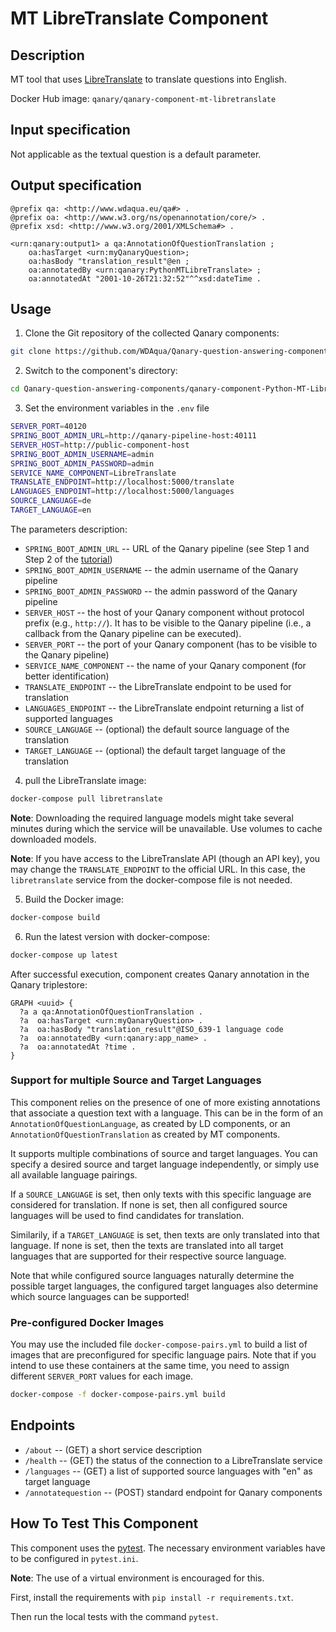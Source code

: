 # MT LibreTranslate Component

## Description

MT tool that uses [LibreTranslate](https://libretranslate.com/) to translate questions into English.

Docker Hub image: `qanary/qanary-component-mt-libretranslate`

## Input specification

Not applicable as the textual question is a default parameter.

## Output specification

```ttl
@prefix qa: <http://www.wdaqua.eu/qa#> .
@prefix oa: <http://www.w3.org/ns/openannotation/core/> .
@prefix xsd: <http://www.w3.org/2001/XMLSchema#> .

<urn:qanary:output1> a qa:AnnotationOfQuestionTranslation ;
    oa:hasTarget <urn:myQanaryQuestion>; 
    oa:hasBody "translation_result"@en ;
    oa:annotatedBy <urn:qanary:PythonMTLibreTranslate> ;
    oa:annotatedAt "2001-10-26T21:32:52"^^xsd:dateTime .
```

## Usage

1. Clone the Git repository of the collected Qanary components:

```bash
git clone https://github.com/WDAqua/Qanary-question-answering-components.git
```

2. Switch to the component's directory:

```bash
cd Qanary-question-answering-components/qanary-component-Python-MT-LibreTranslate
```

3. Set the environment variables in the `.env` file

```bash
SERVER_PORT=40120
SPRING_BOOT_ADMIN_URL=http://qanary-pipeline-host:40111
SERVER_HOST=http://public-component-host
SPRING_BOOT_ADMIN_USERNAME=admin
SPRING_BOOT_ADMIN_PASSWORD=admin
SERVICE_NAME_COMPONENT=LibreTranslate
TRANSLATE_ENDPOINT=http://localhost:5000/translate
LANGUAGES_ENDPOINT=http://localhost:5000/languages
SOURCE_LANGUAGE=de
TARGET_LANGUAGE=en
```

The parameters description:

* `SPRING_BOOT_ADMIN_URL` -- URL of the Qanary pipeline (see Step 1 and Step 2 of the [tutorial](https://github.com/WDAqua/Qanary/wiki/Qanary-tutorial:-How-to-build-a-trivial-Question-Answering-pipeline))
* `SPRING_BOOT_ADMIN_USERNAME` -- the admin username of the Qanary pipeline
* `SPRING_BOOT_ADMIN_PASSWORD` -- the admin password of the Qanary pipeline
* `SERVER_HOST` -- the host of your Qanary component without protocol prefix (e.g., `http://`). It has to be visible to the Qanary pipeline (i.e., a callback from the Qanary pipeline can be executed).
* `SERVER_PORT` -- the port of your Qanary component (has to be visible to the Qanary pipeline)
* `SERVICE_NAME_COMPONENT` -- the name of your Qanary component (for better identification)
* `TRANSLATE_ENDPOINT` -- the LibreTranslate endpoint to be used for translation
* `LANGUAGES_ENDPOINT` -- the LibreTranslate endpoint returning a list of supported languages
* `SOURCE_LANGUAGE` -- (optional) the default source language of the translation
* `TARGET_LANGUAGE` -- (optional) the default target language of the translation 

4. pull the LibreTranslate image:

```bash
docker-compose pull libretranslate
```

**Note**: Downloading the required language models might take several minutes during which
the service will be unavailable. Use volumes to cache downloaded models.

**Note**: If you have access to the LibreTranslate API (though an API key), you may 
change the `TRANSLATE_ENDPOINT` to the official URL. In this case, the `libretranslate` service 
from the docker-compose file is not needed.

5. Build the Docker image: 

```bash
docker-compose build 
```

6. Run the latest version with docker-compose:

```bash
docker-compose up latest
```

After successful execution, component creates Qanary annotation in the Qanary triplestore:
```
GRAPH <uuid> {
  ?a a qa:AnnotationOfQuestionTranslation .
  ?a  oa:hasTarget <urn:myQanaryQuestion> .
  ?a  oa:hasBody "translation_result"@ISO_639-1 language code
  ?a  oa:annotatedBy <urn:qanary:app_name> .
  ?a  oa:annotatedAt ?time .
}
```

### Support for multiple Source and Target Languages

This component relies on the presence of one of more existing annotations that associate a question text with a language. 
This can be in the form of an `AnnotationOfQuestionLanguage`, as created by LD components, or an `AnnotationOfQuestionTranslation` as created by MT components.

It supports multiple combinations of source and target languages. 
You can specify a desired source and target language independently, or simply use all available language pairings. 

If a `SOURCE_LANGUAGE` is set, then only texts with this specific language are considered for translation. 
If none is set, then all configured source languages will be used to find candidates for translation. 

Similarily, if a `TARGET_LANGUAGE` is set, then texts are only translated into that language. 
If none is set, then the texts are translated into all target languages that are supported for their respective source language. 

Note that while configured source languages naturally determine the possible target languages, 
the configured target languages also determine which source languages can be supported!

### Pre-configured Docker Images

You may use the included file `docker-compose-pairs.yml` to build a list of images that are preconfigured for specific language pairs.
Note that if you intend to use these containers at the same time, you need to assign different `SERVER_PORT` values for each image. 

```bash
docker-compose -f docker-compose-pairs.yml build
```

## Endpoints

* `/about` -- (GET) a short service description
* `/health` -- (GET) the status of the connection to a LibreTranslate service
* `/languages` -- (GET) a list of supported source languages with "en" as target language
* `/annotatequestion` -- (POST) standard endpoint for Qanary components

## How To Test This Component

This component uses the [pytest](https://docs.pytest.org/). 
The necessary environment variables have to be configured in `pytest.ini`.

**Note**: The use of a virtual environment is encouraged for this.

First, install the requirements with `pip install -r requirements.txt`.

Then run the local tests with the command `pytest`.

